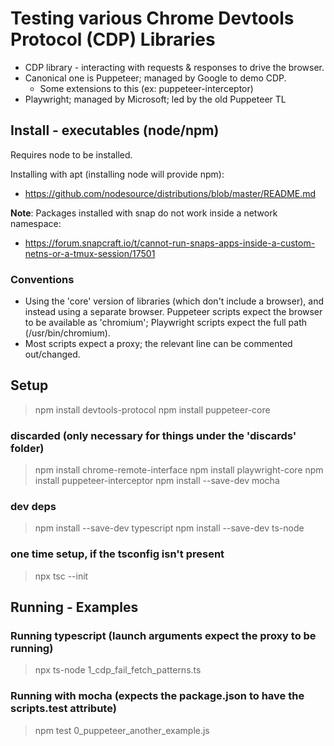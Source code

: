 # Testing various Chrome Devtools Protocol (CDP) Libraries

* CDP library - interacting with requests & responses to drive the browser.
* Canonical one is Puppeteer; managed by Google to demo CDP. 
  * Some extensions to this (ex: puppeteer-interceptor)
* Playwright; managed by Microsoft; led by the old Puppeteer TL

## Install - executables (node/npm)

Requires node to be installed.

Installing with apt (installing node will provide npm):

- https://github.com/nodesource/distributions/blob/master/README.md

**Note**: Packages installed with snap do not work inside a network namespace:

- https://forum.snapcraft.io/t/cannot-run-snaps-apps-inside-a-custom-netns-or-a-tmux-session/17501

### Conventions

* Using the 'core' version of libraries (which don't include a browser), and instead using a separate browser. Puppeteer scripts expect the browser to be available as 'chromium'; Playwright scripts expect the full path (/usr/bin/chromium).
* Most scripts expect a proxy; the relevant line can be commented out/changed.

## Setup
> npm install devtools-protocol
> npm install puppeteer-core

### discarded (only necessary for things under the 'discards' folder)

> npm install chrome-remote-interface
> npm install playwright-core
> npm install puppeteer-interceptor
> npm install --save-dev mocha

### dev deps

> npm install --save-dev typescript
> npm install --save-dev ts-node

### one time setup, if the tsconfig isn't present

> npx tsc --init

## Running - Examples

### Running typescript (launch arguments expect the proxy to be running)

> npx ts-node 1_cdp_fail_fetch_patterns.ts

### Running with mocha (expects the package.json to have the scripts.test attribute)

> npm test 0_puppeteer_another_example.js
